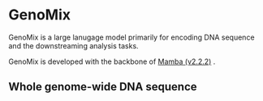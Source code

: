 # GenoMix

GenoMix is a large lanugage model primarily for encoding DNA sequence and the downstreaming analysis tasks.

GenoMix is developed with the backbone of [Mamba (v2.2.2)](https://github.com/state-spaces/mamba) .

## Whole genome-wide DNA sequence




